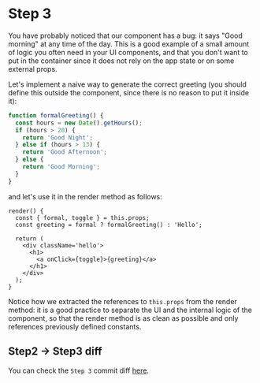 # Step 3

You have probably noticed that our component has a bug: it says "Good morning" at any time of the day. This is a good example of a small amount of logic you often need in your UI components, and that you don't want to put in the container since it does not rely on the app state or on some external props.

Let's implement a naive way to generate the correct greeting (you should define this outside the component, since there is no reason to put it inside it):

```ts
function formalGreeting() {
  const hours = new Date().getHours();
  if (hours > 20) {
    return 'Good Night';
  } else if (hours > 13) {
    return 'Good Afternoon';
  } else {
    return 'Good Morning';
  }
}
```

and let's use it in the render method as follows:

```tsx
render() {
  const { formal, toggle } = this.props;
  const greeting = formal ? formalGreeting() : 'Hello';

  return (
    <div className='hello'>
      <h1>
        <a onClick={toggle}>{greeting}</a>
      </h1>
    </div>
  );
}
```

Notice how we extracted the references to `this.props` from the render method: it is a good practice to separate the UI and the internal logic of the component,
so that the render method is as clean as possible and only references previously defined constants.

## Step2 -> Step3 diff

You can check the `Step 3` commit diff [here](https://github.com/buildo/webseed/commits/tutorial).
